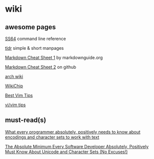 wiki
====

awesome pages
-------------

[SS64](https://ss64.com/) command line reference

[tldr](https://tldr.ostera.io/) simple & short manpages

[Markdown Cheat Sheet 1](https://www.markdownguide.org/cheat-sheet)  by markdownguide.org

[Markdown Cheat Sheet 2](https://github.com/adam-p/markdown-here/wiki/Markdown-Cheatsheet) on github

[arch wiki](https://wiki.archlinux.org/)

[WikiChip](https://en.wikichip.org/)

[Best Vim Tips](http://vim.wikia.com/wiki/Best_Vim_Tips)

[vi/vim tips](http://www.viemu.com/vi_vim_tips.html)

must-read(s)
------------

[What every programmer absolutely, positively needs to know about encodings and character sets to work with text](http://kunststube.net/encoding/)

[The Absolute Minimum Every Software Developer Absolutely, Positively Must Know About Unicode and Character Sets (No Excuses!)](https://www.joelonsoftware.com/2003/10/08/the-absolute-minimum-every-software-developer-absolutely-positively-must-know-about-unicode-and-character-sets-no-excuses/)